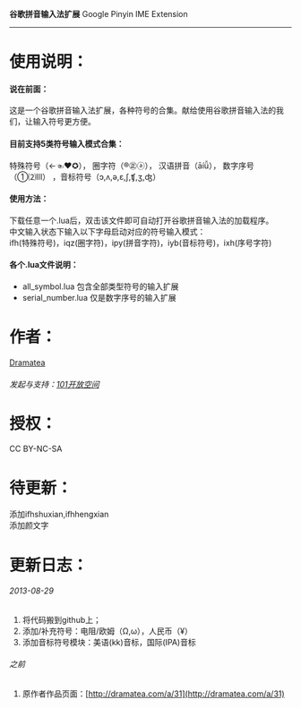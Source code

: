__谷歌拼音输入法扩展__ Google Pinyin IME Extension

***

使用说明：
=================================================
#### 说在前面：  
这是一个谷歌拼音输入法扩展，各种符号的合集。献给使用谷歌拼音输入法的我们，让输入符号更方便。  

#### 目前支持5类符号输入模式合集：  
特殊符号（←☜❤✪）， 圈字符（®㊣ⓐ）， 汉语拼音（āíǚ）， 数字序号（①⑵Ⅲ） ，音标符号（ɔ,ʌ,ə,ɛ,ʃ,ʧ,ʒ,ʤ）  

#### 使用方法：  
下载任意一个.lua后，双击该文件即可自动打开谷歌拼音输入法的加载程序。  
中文输入状态下输入以下字母启动对应的符号输入模式：  
ifh(特殊符号)，iqz(圈字符)，ipy(拼音字符)，iyb(音标符号)，ixh(序号字符)  

#### 各个.lua文件说明：<br />
+	all_symbol.lua 包含全部类型符号的输入扩展
+	serial_number.lua 仅是数字序号的输入扩展


作者：
==========
[Dramatea](http://dramatea.com)  
###### 发起与支持：[101开放空间](http://site.douban.com/174634/room/2126875/)


授权：
==========
CC BY-NC-SA


待更新：
==========
添加ifhshuxian,ifhhengxian  
添加颜文字


更新日志：
=================================================
###### 2013-08-29
1. 将代码搬到github上；
2. 添加/补充符号：电阻/欧姆（Ω,ω），人民币（¥）
3. 添加音标符号模块：美语(kk)音标，国际(IPA)音标

###### 之前
1. 原作者作品页面：[http://dramatea.com/a/31](http://dramatea.com/a/31)

